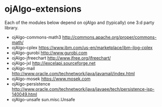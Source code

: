 # ojAlgo-extensions

Each of the modules below depend on ojAlgo and (typically) one 3:d party library.

* ojAlgo-commons-math3 http://commons.apache.org/proper/commons-math/
* ojAlgo-cplex https://www.ibm.com/us-en/marketplace/ibm-ilog-cplex
* ojAlgo-gurobi http://www.gurobi.com
* ojAlgo-jfreechart http://www.jfree.org/jfreechart/
* ojAlgo-jxl http://jexcelapi.sourceforge.net
* ojAlgo-mail http://www.oracle.com/technetwork/java/javamail/index.html
* ojAlgo-mosek https://www.mosek.com
* ojAlgo-persistence http://www.oracle.com/technetwork/java/javaee/tech/persistence-jsp-140049.html
* ojAlgo-unsafe sun.misc.Unsafe
